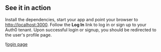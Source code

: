 ## See it in action

Install the dependencies, start your app and point your browser to <a href="http://localhost:3000" target="_blank">http://localhost:3000</a>. Follow the **Log In** link to log in or sign up to your Auth0 tenant. Upon successful login or signup, you should be redirected to the user's profile page.

!<a href="/media/articles/web/hosted-login.png" target="_blank">login page</a>
